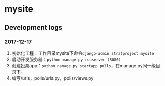 # mysite

## Development logs

### 2017-12-17
1. 初始化工程：工作目录mysite下命令`django-admin stratproject mysite`
2. 启动开发服务器：`python manage.py runserver (8080)`
3. 创建投票app：`python namage.py startapp polls`，在manage.py同一级目录下。
4. 编写/urls，polls/urls.py，polls/views.py